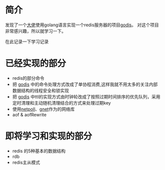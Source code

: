 # 简介
发现了一个[大佬](https://github.com/HDT3213)使用golang语言实现一个redis服务器的项目[godis](https://github.com/HDT3213/godis)。
对这个项目非常感兴趣，所以就学习一下。

在此记录一下学习记录 

# 已经实现的部分
* redis的部分命令
* 把 [godis](https://github.com/HDT3213/godis) 中的命令处理方式改成了单协程消费,这样我就不用太多的关注内部数据结构的线程安全和锁实现
* 把 [godis](https://github.com/HDT3213/godis) 中ttl的实现方式由时钟轮改成了按照过期时间排序的优先队列，采用定时清理和主动随机清理结合的方式来处理过期key
* 使用[netpoll](https://github.com/cloudwego/netpoll)、[gnet](https://github.com/panjf2000/gnet)作为的网络库
* aof & aofRewrite

# 即将学习和实现的部分
* redis 的5种基本的数据结构
* rdb
* redis主从模式
